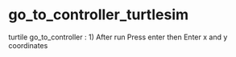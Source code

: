 # go_to_controller_turtlesim
turtile go_to_controller : 1) After run Press enter then Enter x and y coordinates
